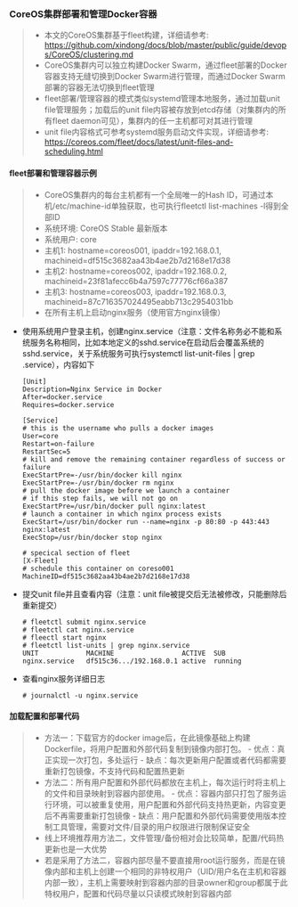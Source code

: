 ### CoreOS集群部署和管理Docker容器

  > - 本文的CoreOS集群基于fleet构建，详细请参考: https://github.com/xindong/docs/blob/master/public/guide/devops/CoreOS/clustering.md
  > - CoreOS集群内可以独立构建Docker Swarm，通过fleet部署的Docker容器支持无缝切换到Docker Swarm进行管理，而通过Docker Swarm部署的容器无法切换到fleet管理
  > - fleet部署/管理容器的模式类似systemd管理本地服务，通过加载unit file管理服务；加载后的unit file内容被存放到etcd存储（对集群内的所有fleet daemon可见），集群内的任一主机都可对其进行管理
  > - unit file内容格式可参考systemd服务启动文件实现，详细请参考:    https://coreos.com/fleet/docs/latest/unit-files-and-scheduling.html
  
#### fleet部署和管理容器示例

  > - CoreOS集群内的每台主机都有一个全局唯一的Hash ID，可通过本机/etc/machine-id单独获取，也可执行fleetctl list-machines -l得到全部ID
  > - 系统环境: CoreOS Stable 最新版本
  > - 系统用户: core
  > - 主机1: hostname=coreos001, ipaddr=192.168.0.1, machineid=df515c3682aa43b4ae2b7d2168e17d38
  > - 主机2: hostname=coreos002, ipaddr=192.168.0.2, machineid=23f81afecc6b4a7597c77776cf66a387
  > - 主机3: hostname=coreos003, ipaddr=192.168.0.3, machineid=87c716357024495eabb713c2954031bb
  > - 在所有主机上启动nginx服务（使用官方nginx镜像）
  
  * 使用系统用户登录主机，创建nginx.service（注意：文件名称务必不能和系统服务名称相同，比如本地定义的sshd.service在启动后会覆盖系统的sshd.service，关于系统服务可执行systemctl list-unit-files | grep .service），内容如下
  
        [Unit]
        Description=Nginx Service in Docker
        After=docker.service
        Requires=docker.service
  
        [Service]
        # this is the username who pulls a docker images
        User=core
        Restart=on-failure
        RestartSec=5
        # kill and remove the remaining container regardless of success or failure
        ExecStartPre=-/usr/bin/docker kill nginx
        ExecStartPre=-/usr/bin/docker rm nginx
        # pull the docker image before we launch a container
        # if this step fails, we will not go on
        ExecStartPre=/usr/bin/docker pull nginx:latest
        # launch a container in which nginx process exists
        ExecStart=/usr/bin/docker run --name=nginx -p 80:80 -p 443:443 nginx:latest
        ExecStop=/usr/bin/docker stop nginx
        
        # specical section of fleet
        [X-Fleet]
        # schedule this container on coreso001
        MachineID=df515c3682aa43b4ae2b7d2168e17d38
      
  * 提交unit file并且查看内容（注意：unit file被提交后无法被修改，只能删除后重新提交）
  
        # fleetctl submit nginx.service
        # fleetctl cat nginx.service
        # fleectl start nginx
        # fleetctl list-units | grep nginx.service
        UNIT		    MACHINE                 ACTIVE  SUB
        nginx.service   df515c36.../192.168.0.1	active	running
  
  * 查看nginx服务详细日志
      
        # journalctl -u nginx.service

#### 加载配置和部署代码

  > - 方法一：下载官方的docker image后，在此镜像基础上构建Dockerfile，将用户配置和外部代码复制到镜像内部打包。
    - 优点：真正实现一次打包，多处运行
    - 缺点：每次更新用户配置或者代码都需要重新打包镜像，不支持代码和配置热更新
  > - 方法二：所有用户配置和外部代码都放在主机上，每次运行时将主机上的文件和目录映射到容器内部使用。
    - 优点：容器内部只打包了服务运行环境，可以被重复使用，用户配置和外部代码支持热更新，内容变更后不再需要重新打包镜像
    - 缺点：用户配置和外部代码需要使用版本控制工具管理，需要对文件/目录的用户权限进行限制保证安全
  > - 线上环境推荐用方法二，文件管理/备份相对会比较简单，配置/代码热更新也是一大优势
  > - 若是采用了方法二，容器内部尽量不要直接用root运行服务，而是在镜像内部和主机上创建一个相同的非特权用户（UID/用户名在主机和容器内部一致），主机上需要映射到容器内部的目录owner和group都属于此特权用户，配置和代码尽量以只读模式映射到容器内部

